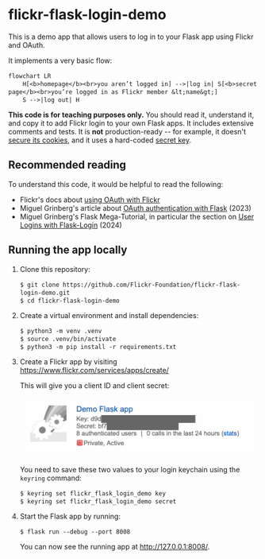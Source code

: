 # flickr-flask-login-demo

This is a demo app that allows users to log in to your Flask app using Flickr and OAuth.

It implements a very basic flow:

```mermaid
flowchart LR
    H[<b>homepage</b><br>you aren’t logged in] -->|log in| S[<b>secret page</b><br>you’re logged in as Flickr member &lt;name&gt;]
    S -->|log out| H
```

**This code is for teaching purposes only.**
You should read it, understand it, and copy it to add Flickr login to your own Flask apps.
It includes extensive comments and tests.
It is **not** production-ready -- for example, it doesn't [secure its cookies](https://blog.miguelgrinberg.com/post/cookie-security-for-flask-applications), and it uses a hard-coded [secret key](https://flask.palletsprojects.com/en/stable/config/#SECRET_KEY).

## Recommended reading

To understand this code, it would be helpful to read the following:

*   Flickr's docs about [using OAuth with Flickr](https://www.flickr.com/services/api/auth.oauth.html)
*   Miguel Grinberg's article about [OAuth authentication with Flask](https://blog.miguelgrinberg.com/post/oauth-authentication-with-flask-in-2023) (2023)
*   Miguel Grinberg's Flask Mega-Tutorial, in particular the section on [User Logins with Flask-Login](https://blog.miguelgrinberg.com/post/the-flask-mega-tutorial-part-v-user-logins) (2024)

## Running the app locally

1.  Clone this repository:

    ```console
    $ git clone https://github.com/Flickr-Foundation/flickr-flask-login-demo.git
    $ cd flickr-flask-login-demo
    ```

2.  Create a virtual environment and install dependencies:

    ```console
    $ python3 -m venv .venv
    $ source .venv/bin/activate
    $ python3 -m pip install -r requirements.txt
    ```

3.  Create a Flickr app by visiting <https://www.flickr.com/services/apps/create/>

    This will give you a client ID and client secret:

    ![Screenshot of a demo Flask app on Flickr.com. The app has a key and a secret, which are partially redacted](flickr-api-screenshot.png)

    You need to save these two values to your login keychain using the `keyring` command:

    ```console
    $ keyring set flickr_flask_login_demo key
    $ keyring set flickr_flask_login_demo secret
    ```

4.  Start the Flask app by running:

    ```console
    $ flask run --debug --port 8008
    ```

    You can now see the running app at <http://127.0.0.1:8008/>.
